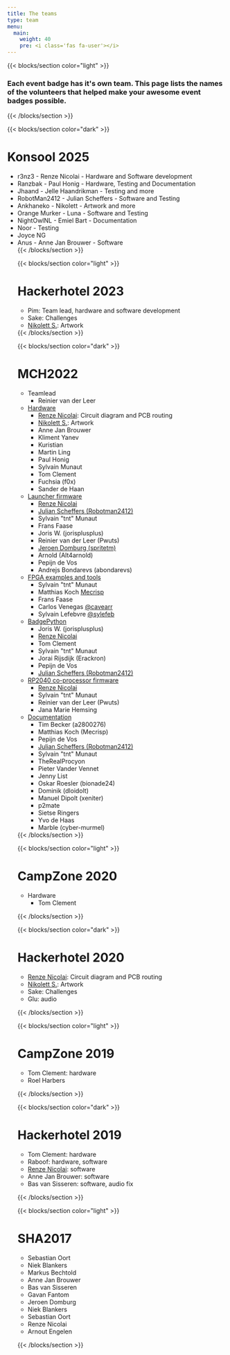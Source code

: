 ```yaml
---
title: The teams
type: team
menu:
  main:
    weight: 40
    pre: <i class='fas fa-user'></i>
---
```


{{< blocks/section color="light" >}}

<h3>Each event badge has it's own team. This page lists the names of the volunteers that helped make your awesome event badges possible.</h3>

{{< /blocks/section >}}

{{< blocks/section color="dark" >}}
<h1 id="konsool 2025">Konsool 2025</h1>

<ul>
  <li>r3nz3 - Renze Nicolai - Hardware and Software development</li>
  <li>Ranzbak - Paul Honig - Hardware, Testing and Documentation</li>
  <li>Jhaand - Jelle Haandrikman - Testing and more</li>
  <li>RobotMan2412 - Julian Scheffers - Software and Testing</li>
  <li>Ankhaneko - Nikolett - Artwork and more</li>
  <li>Orange Murker - Luna - Software and Testing</li>
  <li>NightOwlNL - Emiel Bart - Documentation</li>
  <li>Noor - Testing</li>
  <li>Joyce NG</li>
  <li>Anus - Anne Jan Brouwer - Software</li>
</ul?>
{{< /blocks/section >}}

{{< blocks/section color="light" >}}
<h1 id="hackerhotel-2023">Hackerhotel 2023</h1>
<ul>
  <li>Pim: Team lead, hardware and software development</li>
  <li>Sake: Challenges</li>
  <li><a href="https://ankhaneko.art">Nikolett S.</a>: Artwork</li>
</ul>
{{< /blocks/section >}}

{{< blocks/section color="dark" >}}
<h1 id="mch2022">MCH2022</h1>

<ul>
  <li>Teamlead<ul><li>Reinier van der Leer</li></ul></li>
  <li><a href="https://github.com/badgeteam/mch2022-badge-hardware">Hardware</a>
    <ul>
      <li><a href="https://nicolaielectronics.nl">Renze Nicolai</a>: Circuit diagram and PCB routing</li>
      <li><a href="https://ankhaneko.art">Nikolett S.</a>: Artwork</li>
      <li>Anne Jan Brouwer</li>
      <li>Kliment Yanev</li>
      <li>Kuristian</li>
      <li>Martin Ling</li>
      <li>Paul Honig</li>
      <li>Sylvain Munaut</li>
      <li>Tom Clement</li>
      <li>Fuchsia (f0x)</li>
      <li>Sander de Haan</li>
    </ul>
  </li>
<li><a href="https://github.com/badgeteam/mch2022-firmware-esp32">Launcher firmware</a><ul>
<li><a href="https://nicolaielectronics.nl">Renze Nicolai</a></li>
<li><a href="https://robot.scheffers.net/">Julian Scheffers (Robotman2412)</a></li>
<li>Sylvain &quot;tnt&quot; Munaut</li>
<li>Frans Faase</li>
<li>Joris W. (jorisplusplus)</li>
<li>Reinier van der Leer (Pwuts)</li>
<li><a href="https://spritesmods.com">Jeroen Domburg (spritetm)</a></li>
<li>Arnold (Alt4arnold)</li>
<li>Pepijn de Vos</li>
<li>Andrejs Bondarevs (abondarevs)</li>
</ul>
</li>
<li><a href="https://github.com/badgeteam/mch2022-firmware-ice40">FPGA examples and tools</a><ul>
<li>Sylvain &quot;tnt&quot; Munaut</li>
<li>Matthias Koch <a href="http://mecrisp.sourceforge.net/">Mecrisp</a></li>
<li>Frans Faase</li>
<li>Carlos Venegas <a href="https://twitter.com/cavearr">@cavearr</a></li>
<li>Sylvain Lefebvre <a href="https://twitter.com/sylefeb">@sylefeb</a></li>
</ul>
</li>
<li><a href="https://github.com/badgeteam/badgePython/">BadgePython</a><ul>
<li>Joris W. (jorisplusplus)</li>
<li><a href="https://nicolaielectronics.nl">Renze Nicolai</a></li>
<li>Tom Clement</li>
<li>Sylvain &quot;tnt&quot; Munaut</li>
<li>Jorai Rijsdijk (Erackron)</li>
<li>Pepijn de Vos</li>
<li><a href="https://robot.scheffers.net/">Julian Scheffers (Robotman2412)</a></li>
</ul>
</li>
<li><a href="https://github.com/badgeteam/mch2022-firmware-rp2040">RP2040 co-processor firmware</a><ul>
<li><a href="https://nicolaielectronics.nl">Renze Nicolai</a></li>
<li>Sylvain &quot;tnt&quot; Munaut</li>
<li>Reinier van der Leer (Pwuts)</li>
<li>Jana Marie Hemsing</li>
</ul>
</li>
<li><a href="https://github.com/badgeteam/website">Documentation</a><ul>
<li>Tim Becker (a2800276)</li>
<li>Matthias Koch (Mecrisp)</li>
<li>Pepijn de Vos</li>
<li><a href="https://robot.scheffers.net/">Julian Scheffers (Robotman2412)</a></li>
<li>Sylvain &quot;tnt&quot; Munaut</li>
<li>TheRealProcyon</li>
<li>Pieter Vander Vennet</li>
<li>Jenny List</li>
<li>Oskar Roesler (bionade24)</li>
<li>Dominik (dloidolt)</li>
<li>Manuel Dipolt (xeniter)</li>
<li>p2mate</li>
<li>Sietse Ringers</li>
<li>Yvo de Haas</li>
<li>Marble (cyber-murmel)</li>
</ul>
</li>
</ul>
{{< /blocks/section >}}

{{< blocks/section color="light" >}}


<h1>CampZone 2020</h1>

<ul>
<li>Hardware<ul><li>Tom Clement</ul></li></ul>

{{< /blocks/section >}}

{{< blocks/section color="dark" >}}

<h1 id="hackerhotel-2020">Hackerhotel 2020</h1>
<ul>
<li><a href="https://nicolaielectronics.nl">Renze Nicolai</a>: Circuit diagram and PCB routing</li>
<li><a href="https://ankhaneko.art">Nikolett S.</a>: Artwork</li>
<li>Sake: Challenges</li>
<li>Glu: audio</li>
</ul>

{{< /blocks/section >}}

{{< blocks/section color="light" >}}

<h1 id="campzone-2019">CampZone 2019</h1>
<ul>
<li>Tom Clement: hardware</li>
<li>Roel Harbers</li>
</ul>

{{< /blocks/section >}}

{{< blocks/section color="dark" >}}

<h1 id="hackerhotel-2019">Hackerhotel 2019</h1>
<ul>
<li>Tom Clement: hardware</li>
<li>Raboof: hardware, software</li>
<li><a href="https://nicolaielectronics.nl">Renze Nicolai</a>: software</li>
<li>Anne Jan Brouwer: software</li>
<li>Bas van Sisseren: software, audio fix</li>
</ul>

{{< /blocks/section >}}

{{< blocks/section color="light" >}}

<h1 id="sha2017">SHA2017</h1>
<ul>
<li>Sebastian Oort</li>
<li>Niek Blankers</li>
<li>Markus Bechtold</li>
<li>Anne Jan Brouwer</li>
<li>Bas van Sisseren</li>
<li>Gavan Fantom</li>
<li>Jeroen Domburg</li>
<li>Niek Blankers</li>
<li>Sebastian Oort</li>
<li>Renze Nicolai</li>
<li>Arnout Engelen</li>
</ul>

{{< /blocks/section >}}
